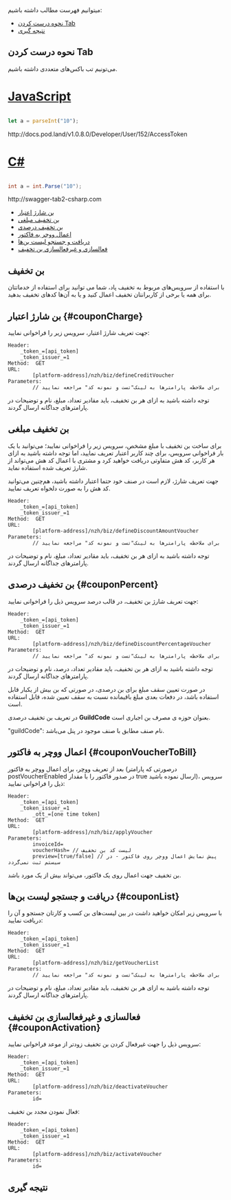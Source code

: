 میتوانیم فهرست مطالب داشته باشیم:

- [نحوه درست کردن Tab](#%d9%86%d8%ad%d9%88%d9%87-%d8%af%d8%b1%d8%b3%d8%aa-%da%a9%d8%b1%d8%af%d9%86-tab)
- [نتیجه گیری](#%d9%86%d8%aa%db%8c%d8%ac%d9%87-%da%af%db%8c%d8%b1%db%8c)

## نحوه درست کردن Tab


می‌تونیم تب‌ باکس‌های متعددی داشته باشیم.

<div class="tab-start">
</div>


# [JavaScript](#tab/javascript)


``` javascript

let a = parseInt("10");


```

<div class="swaggerLink">http://docs.pod.land/v1.0.8.0/Developer/User/152/AccessToken</div>

# [C#](#tab/csharp)

``` csharp

int a = int.Parse("10");


```

<div class="swaggerLink">http://swagger-tab2-csharp.com</div>




<div class="tab-end">
</div>


- [بن شارژ اعتبار](#couponCharge)
- [بن تخفیف مبلغی](#%D9%86%D8%AA%DB%8C%D8%AC%D9%87-%DA%AF%DB%8C%D8%B1%DB%8C)
- [بن تخفیف درصدی](#couponPercent)
- [اعمال ووچر به فاکتور](#couponVoucherToBill)
- [دریافت و جستجو لیست بن‌ها](#couponList)
- [فعالسازی و غیرفعالسازی بن تخفیف](#couponActivation)



## بن تخفیف

با استفاده از سرویس‌های مربوط به تخفیف پاد، شما می توانید برای استفاده از خدما‌تتان برای همه یا برخی از کاربر‌انتان تخفیف اعمال کنید و یا به آن‌ها کد‌های تخفیف بدهید.

## بن شارژ اعتبار {#couponCharge}

جهت تعریف شارژ اعتبار، سرویس زیر را فراخوانی نمایید:

```
Header:
	_token_=[api_token]
	_token_issuer_=1
Method:  GET 
URL:
        [platform-address]/nzh/biz/defineCreditVoucher
Parameters:
        // برای ملاحظه پارامترها به لینک"تست و نمونه کد" مراجعه نمایید
```


توجه داشته باشید به ازای هر بن تخفیف، باید مقادیر تعداد، مبلغ، نام و توضیحات در پارامترهای جداگانه ارسال گردند.

## بن تخفیف مبلغی 

برای ساخت بن تخفیف با مبلغ مشخص، سرویس زیر را فراخوانی نمایید؛ می‌توانید با یک بار فراخوانی سرویس، برای چند کاربر اعتبار تعریف نمایید، اما توجه داشته باشید به ازای هر کاربر، کد هش متفاوتی دریافت خواهید کرد و مشتری با اعمال کد هش می‌تواند از شارژ تعریف شده استفاده نماید.

جهت تعریف شارژ، لازم است در صنف خود حتما اعتبار داشته باشید، هم‌چنین می‌توانید کد هش را به صورت دلخواه تعریف نمایید.

```
Header:
	_token_=[api_token]
	_token_issuer_=1
Method:  GET 
URL:
        [platform-address]/nzh/biz/defineDiscountAmountVoucher
Parameters:
        // برای ملاحظه پارامترها به لینک"تست و نمونه کد" مراجعه نمایید
```


توجه داشته باشید به ازای هر بن تخفیف، باید مقادیر تعداد، مبلغ، نام و توضیحات در پارامترهای جداگانه ارسال گردند.

## بن تخفیف درصدی {#couponPercent}

جهت تعریف شارژ بن تخفیف، در قالب درصد سرویس ذیل را فراخوانی نمایید:

```
Header:
	_token_=[api_token]
	_token_issuer_=1
Method:  GET 
URL:
        [platform-address]/nzh/biz/defineDiscountPercentageVoucher
Parameters:
        // برای ملاحظه پارامترها به لینک"تست و نمونه کد" مراجعه نمایید
```


توجه داشته باشید به ازای هر بن تخفیف، باید مقادیر تعداد، درصد، نام و توضیحات در پارامترهای جداگانه ارسال گردند.

در صورت تعیین سقف مبلغ برای بن درصدی، در صورتی که بن بیش از یکبار قابل استفاده باشد، در دفعات بعدی مبلغ باقیمانده نسبت به سقف تعیین شده، قابل استفاده است.

در تعریف بن تخفیف درصدی **GuildCode** بعنوان حوزه ی مصرف بن اجباری است.

"guildCode":  نام صنف مطابق با صنف موجود در پنل می‌باشد.

## اعمال ووچر به فاکتور {#couponVoucherToBill}

بعد از تعریف ووچر، برای اعمال ووچر به فاکتور (درصورتی که پارامتر postVoucherEnabled در صدور فاکتور را با مقدار true ارسال نموده باشید)، سرویس ذیل را فراخوانی نمایید:

```
Header:
	_token_=[api_token]
	_token_issuer_=1
        _ott_=[one time token]
Method:  GET 
URL:
        [platform-address]/nzh/biz/applyVoucher
Parameters:
        invoiceId= 
        voucherHash= // لیست کد بن تخفیف
        preview=[true/false] // پیش نمایش اعمال ووچر روی فاکتور - در سیستم ثبت نمی‌گردد
```


بن تخفیف جهت اعمال روی یک فاکتور، می‌تواند بیش از یک مورد باشد.

## دریافت و جستجو لیست بن‌ها {#couponList}

با سرویس زیر امکان خواهید داشت در بین لیست‌های بن کسب و کارتان جستجو و آن را دریافت نمایید:

```
Header:
	_token_=[api_token]
	_token_issuer_=1
Method:  GET 
URL:
        [platform-address]/nzh/biz/getVoucherList
Parameters:
        // برای ملاحظه پارامترها به لینک"تست و نمونه کد" مراجعه نمایید
```


توجه داشته باشید به ازای هر بن تخفیف، باید مقادیر تعداد، مبلغ، نام و توضیحات در پارامترهای جداگانه ارسال گردند.

## فعالسازی و غیرفعالسازی بن تخفیف {#couponActivation}

سرویس ذیل را جهت غیرفعال کردن بن تخفیف زودتر از موعد فراخوانی نمایید:

```
Header:
	_token_=[api_token]
	_token_issuer_=1
Method:  GET 
URL:
        [platform-address]/nzh/biz/deactivateVoucher
Parameters:
        id=
```


فعال نمودن مجدد بن تخفیف:

```
Header:
	_token_=[api_token]
	_token_issuer_=1
Method:  GET 
URL:
        [platform-address]/nzh/biz/activateVoucher
Parameters:
        id=
```



## نتیجه گیری

